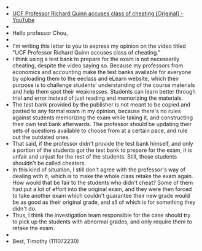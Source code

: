 -
- [UCF Professor Richard Quinn accuses class of cheating [Original] - YouTube](https://www.youtube.com/watch?v=rbzJTTDO9f4)
-
- Hello professor Chou,
-
- I'm writing this letter to you to express my opinion on the video titled "UCF Professor Richard Quinn accuses class of cheating."
- I think using a test bank to prepare for the exam is not necessarily cheating, despite the video saying so. Because my professors from economics and accounting make the test banks available for everyone by uploading them to the eeclass and eLearn website, which their purpose is to challenge students' understanding of the course materials and help them spot their weaknesses. Students can learn better through trial and error instead of just reading and memorizing the materials.
- The test bank provided by the publisher is not meant to be copied and pasted to any formal exam in my opinion, because there's no rules against students memorizing the exam while taking it, and constructing their own test bank afterwards. The professor should be updating their sets of questions available to choose from at a certain pace, and rule out the outdated ones.
- That said, if the professor didn't provide the test bank himself, and only a portion of the students got the test bank to prepare for the exam, it is unfair and unjust for the rest of the students. Still, those students shouldn't be called cheaters.
- In this kind of situation, I still don't agree with the professor's way of dealing with it, which is to make the whole class retake the exam again. How would that be fair to the students who didn't cheat? Some of them had put a lot of effort into the original exam, and they were then forced to take another exam which couldn't guarantee their new grade would be as good as their original grade, and all of which is for something they didn't do.
- Thus, I think the investigation team responsible for the case should try to pick up the students with abnormal grades, and only require them to retake the exam.
-
- Best, Timothy (111072230)
